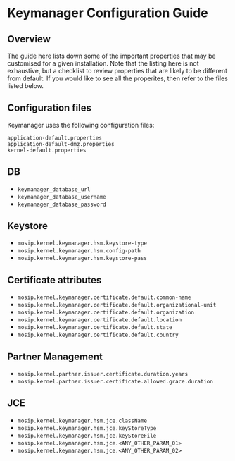 # Keymanager Configuration Guide

## Overview
The guide here lists down some of the important properties that may be customised for a given installation. Note that the listing here is not exhaustive, but a checklist to review properties that are likely to be different from default.  If you would like to see all the properites, then refer to the files listed below.

## Configuration files
Keymanager uses the following configuration files:
```
application-default.properties
application-default-dmz.properties
kernel-default.properties
```

## DB
* `keymanager_database_url`
* `keymanager_database_username`
* `keymanager_database_password`

## Keystore
* `mosip.kernel.keymanager.hsm.keystore-type`
* `mosip.kernel.keymanager.hsm.config-path`
* `mosip.kernel.keymanager.hsm.keystore-pass`

## Certificate attributes
* `mosip.kernel.keymanager.certificate.default.common-name`
* `mosip.kernel.keymanager.certificate.default.organizational-unit`
* `mosip.kernel.keymanager.certificate.default.organization`
* `mosip.kernel.keymanager.certificate.default.location`
* `mosip.kernel.keymanager.certificate.default.state`
* `mosip.kernel.keymanager.certificate.default.country`

## Partner Management
* `mosip.kernel.partner.issuer.certificate.duration.years`
* `mosip.kernel.partner.issuer.certificate.allowed.grace.duration`

## JCE 
* `mosip.kernel.keymanager.hsm.jce.className`
* `mosip.kernel.keymanager.hsm.jce.keyStoreType`
* `mosip.kernel.keymanager.hsm.jce.keyStoreFile`
* `mosip.kernel.keymanager.hsm.jce.<ANY_OTHER_PARAM_01>`
* `mosip.kernel.keymanager.hsm.jce.<ANY_OTHER_PARAM_02>`
